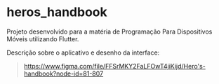 # heros_handbook

Projeto desenvolvido para a matéria de Programação Para Dispositivos Móveis utilizando Flutter.

Descrição sobre o aplicativo e desenho da interface:
  > https://www.figma.com/file/FFSrMKY2FaLFOwT4jiKijd/Hero's-handbook?node-id=81-807
